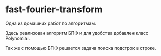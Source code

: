 # fast-fourier-transform

Одна из домашних работ по алгоритмам. 

Здесь реализован алгоритм БПФ и для удобства добавлен класс Polynomial. 

Так же с помощью БПФ решается задача поиска подстрок в строке.
